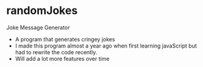 # randomJokes
Joke Message Generator
+ A program that generates cringey jokes
+ I made this program almost a year ago when first learning javaScript but had to rewrite the code recently.
+ Will add a lot more features over time

